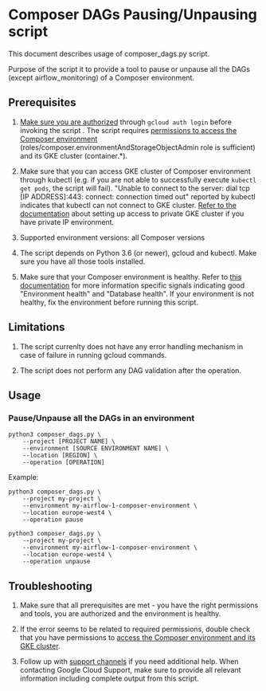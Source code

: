 # Composer DAGs Pausing/Unpausing script

This document describes usage of composer_dags.py script.

Purpose of the script it to provide a tool to pause or unpause all the DAGs 
(except airflow_monitoring) of a Composer environment.

## Prerequisites

1.  [Make sure you are authorized](https://cloud.google.com/sdk/gcloud/reference/auth/login)
    through `gcloud auth login` before invoking the script . The script requires
    [permissions to access the Composer environment](https://cloud.google.com/composer/docs/how-to/access-control)
    (roles/composer.environmentAndStorageObjectAdmin role is sufficient) and its
    GKE cluster (container.*).

1.  Make sure that you can access GKE cluster of Composer environment through
    kubectl (e.g. if you are not able to successfully execute
    `kubectl get pods`, the script will fail). "Unable to connect to the server:
    dial tcp [IP ADDRESS]:443: connect: connection timed out" reported by
    kubectl indicates that kubectl can not connect to GKE cluster.
    [Refer to the documentation](https://cloud.google.com/kubernetes-engine/docs/how-to/private-clusters#cloud_shell)
    about setting up access to private GKE cluster if you have private IP environment.

1.  Supported environment versions: all Composer versions 

1.  The script depends on Python 3.6 (or newer), gcloud and kubectl. Make sure
    you have all those tools installed.

1.  Make sure that your Composer environment is healthy. Refer to
    [this documentation](https://cloud.google.com/composer/docs/monitoring-dashboard)
    for more information specific signals indicating good "Environment health" and
    "Database health". If your environment is not healthy, fix the environment before
    running this script.

## Limitations

1.  The script currenlty does not have any error handling mechanism in case of
    failure in running gcloud commands.

1.  The script does not perform any DAG validation after the operation.

## Usage

### Pause/Unpause all the DAGs in an environment

```
python3 composer_dags.py \
    --project [PROJECT NAME] \
    --environment [SOURCE ENVIRONMENT NAME] \
    --location [REGION] \
    --operation [OPERATION]
```

Example:

```
python3 composer_dags.py \
    --project my-project \
    --environment my-airflow-1-composer-environment \
    --location europe-west4 \
    --operation pause
```

```
python3 composer_dags.py \
    --project my-project \
    --environment my-airflow-1-composer-environment \
    --location europe-west4 \
    --operation unpause
```

## Troubleshooting

1.  Make sure that all prerequisites are met - you have the right permissions
    and tools, you are authorized and the environment is healthy.

1.  If the error seems to be related to required permissions, double check that
    you have permissions to
    [access the Composer environment and its GKE cluster](https://cloud.google.com/composer/docs/how-to/access-control).

1.  Follow up with [support channels](https://cloud.google.com/composer/docs/getting-support)
    if you need additional help. When contacting Google Cloud Support, make sure to provide
    all relevant information including complete output from this script.
